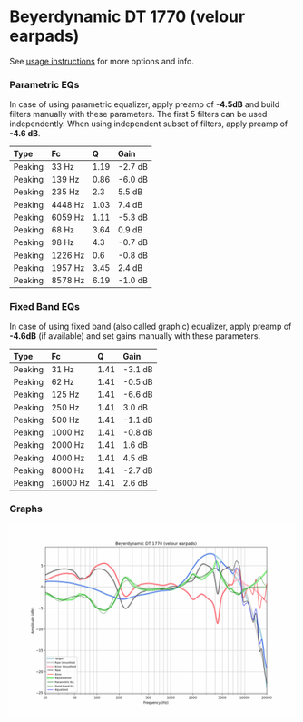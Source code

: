 # Beyerdynamic DT 1770 (velour earpads)
See [usage instructions](https://github.com/jaakkopasanen/AutoEq#usage) for more options and info.

### Parametric EQs
In case of using parametric equalizer, apply preamp of **-4.5dB** and build filters manually
with these parameters. The first 5 filters can be used independently.
When using independent subset of filters, apply preamp of **-4.6 dB**.

| Type    | Fc      |    Q | Gain    |
|:--------|:--------|:-----|:--------|
| Peaking | 33 Hz   | 1.19 | -2.7 dB |
| Peaking | 139 Hz  | 0.86 | -6.0 dB |
| Peaking | 235 Hz  | 2.3  | 5.5 dB  |
| Peaking | 4448 Hz | 1.03 | 7.4 dB  |
| Peaking | 6059 Hz | 1.11 | -5.3 dB |
| Peaking | 68 Hz   | 3.64 | 0.9 dB  |
| Peaking | 98 Hz   | 4.3  | -0.7 dB |
| Peaking | 1226 Hz | 0.6  | -0.8 dB |
| Peaking | 1957 Hz | 3.45 | 2.4 dB  |
| Peaking | 8578 Hz | 6.19 | -1.0 dB |

### Fixed Band EQs
In case of using fixed band (also called graphic) equalizer, apply preamp of **-4.6dB**
(if available) and set gains manually with these parameters.

| Type    | Fc       |    Q | Gain    |
|:--------|:---------|:-----|:--------|
| Peaking | 31 Hz    | 1.41 | -3.1 dB |
| Peaking | 62 Hz    | 1.41 | -0.5 dB |
| Peaking | 125 Hz   | 1.41 | -6.6 dB |
| Peaking | 250 Hz   | 1.41 | 3.0 dB  |
| Peaking | 500 Hz   | 1.41 | -1.1 dB |
| Peaking | 1000 Hz  | 1.41 | -0.8 dB |
| Peaking | 2000 Hz  | 1.41 | 1.6 dB  |
| Peaking | 4000 Hz  | 1.41 | 4.5 dB  |
| Peaking | 8000 Hz  | 1.41 | -2.7 dB |
| Peaking | 16000 Hz | 1.41 | 2.6 dB  |

### Graphs
![](./Beyerdynamic%20DT%201770%20(velour%20earpads).png)